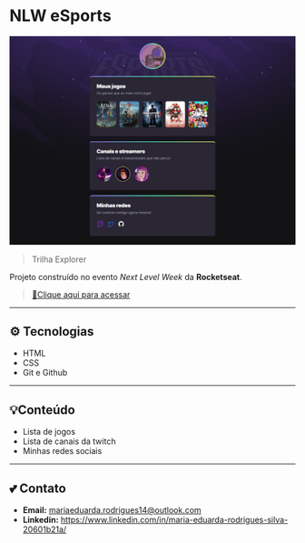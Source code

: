 # NLW eSports 

![preview](./.github/preview.png)

> Trilha Explorer


Projeto construído no evento *Next Level Week* da **Rocketseat**.

>[🔗Clique aqui para acessar](https://bluzing.github.io/nlw-esports/)
---
## ⚙️ **Tecnologias**

- HTML
- CSS
- Git e Github
---
## 💡**Conteúdo**

- Lista de jogos
- Lista de canais da twitch
- Minhas redes sociais
---
## 💕 **Contato**

- **Email:** mariaeduarda.rodrigues14@outlook.com
- **Linkedin:** https://www.linkedin.com/in/maria-eduarda-rodrigues-silva-20601b21a/

